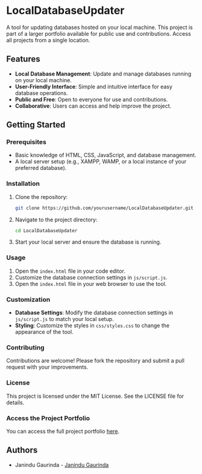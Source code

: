 # LocalDatabaseUpdater

A tool for updating databases hosted on your local machine. This project is part of a larger portfolio available for public use and contributions. Access all projects from a single location.

## Features
- **Local Database Management**: Update and manage databases running on your local machine.
- **User-Friendly Interface**: Simple and intuitive interface for easy database operations.
- **Public and Free**: Open to everyone for use and contributions.
- **Collaborative**: Users can access and help improve the project.

## Getting Started

### Prerequisites
- Basic knowledge of HTML, CSS, JavaScript, and database management.
- A local server setup (e.g., XAMPP, WAMP, or a local instance of your preferred database).

### Installation
1. Clone the repository:
    ```bash
    git clone https://github.com/yourusername/LocalDatabaseUpdater.git
    ```
2. Navigate to the project directory:
    ```bash
    cd LocalDatabaseUpdater
    ```
3. Start your local server and ensure the database is running.

### Usage
1. Open the `index.html` file in your code editor.
2. Customize the database connection settings in `js/script.js`.
3. Open the `index.html` file in your web browser to use the tool.


### Customization
- **Database Settings**: Modify the database connection settings in `js/script.js` to match your local setup.
- **Styling**: Customize the styles in `css/styles.css` to change the appearance of the tool.

### Contributing
Contributions are welcome! Please fork the repository and submit a pull request with your improvements.

### License
This project is licensed under the MIT License. See the LICENSE file for details.



### Access the Project Portfolio
You can access the full project portfolio [here](https://janindu-gaurinda.github.io/Janindu.gaurinda.info/).

## Authors
- Janindu Gaurinda - [Janindu Gaurinda](https://github.com/janindu-gaurinda)

